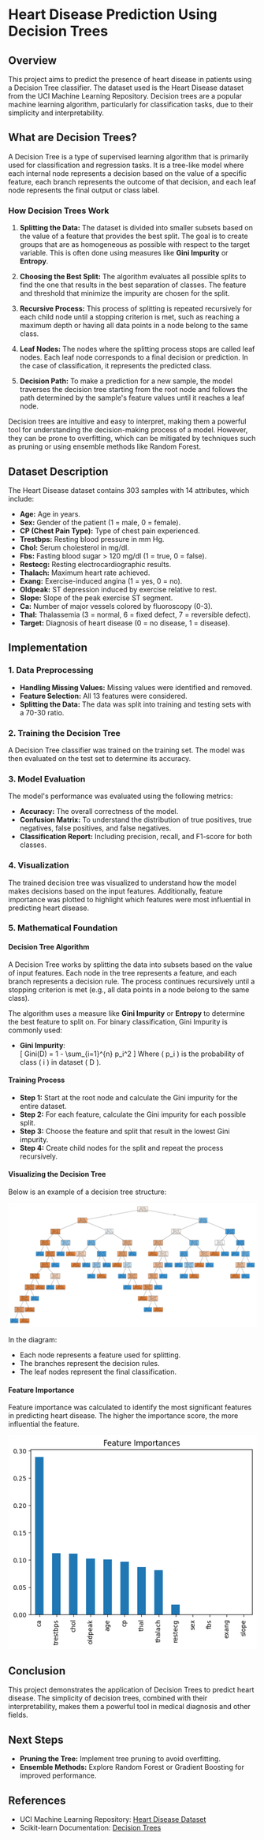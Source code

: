 # Heart Disease Prediction Using Decision Trees

## Overview
This project aims to predict the presence of heart disease in patients using a Decision Tree classifier. The dataset used is the Heart Disease dataset from the UCI Machine Learning Repository. Decision trees are a popular machine learning algorithm, particularly for classification tasks, due to their simplicity and interpretability.

## What are Decision Trees?

A Decision Tree is a type of supervised learning algorithm that is primarily used for classification and regression tasks. It is a tree-like model where each internal node represents a decision based on the value of a specific feature, each branch represents the outcome of that decision, and each leaf node represents the final output or class label.

### How Decision Trees Work

1. **Splitting the Data:** The dataset is divided into smaller subsets based on the value of a feature that provides the best split. The goal is to create groups that are as homogeneous as possible with respect to the target variable. This is often done using measures like **Gini Impurity** or **Entropy**.

2. **Choosing the Best Split:** The algorithm evaluates all possible splits to find the one that results in the best separation of classes. The feature and threshold that minimize the impurity are chosen for the split.

3. **Recursive Process:** This process of splitting is repeated recursively for each child node until a stopping criterion is met, such as reaching a maximum depth or having all data points in a node belong to the same class.

4. **Leaf Nodes:** The nodes where the splitting process stops are called leaf nodes. Each leaf node corresponds to a final decision or prediction. In the case of classification, it represents the predicted class.

5. **Decision Path:** To make a prediction for a new sample, the model traverses the decision tree starting from the root node and follows the path determined by the sample's feature values until it reaches a leaf node.

Decision trees are intuitive and easy to interpret, making them a powerful tool for understanding the decision-making process of a model. However, they can be prone to overfitting, which can be mitigated by techniques such as pruning or using ensemble methods like Random Forest.


## Dataset Description
The Heart Disease dataset contains 303 samples with 14 attributes, which include:

- **Age:** Age in years.
- **Sex:** Gender of the patient (1 = male, 0 = female).
- **CP (Chest Pain Type):** Type of chest pain experienced.
- **Trestbps:** Resting blood pressure in mm Hg.
- **Chol:** Serum cholesterol in mg/dl.
- **Fbs:** Fasting blood sugar > 120 mg/dl (1 = true, 0 = false).
- **Restecg:** Resting electrocardiographic results.
- **Thalach:** Maximum heart rate achieved.
- **Exang:** Exercise-induced angina (1 = yes, 0 = no).
- **Oldpeak:** ST depression induced by exercise relative to rest.
- **Slope:** Slope of the peak exercise ST segment.
- **Ca:** Number of major vessels colored by fluoroscopy (0-3).
- **Thal:** Thalassemia (3 = normal, 6 = fixed defect, 7 = reversible defect).
- **Target:** Diagnosis of heart disease (0 = no disease, 1 = disease).

## Implementation

### 1. Data Preprocessing
- **Handling Missing Values:** Missing values were identified and removed.
- **Feature Selection:** All 13 features were considered.
- **Splitting the Data:** The data was split into training and testing sets with a 70-30 ratio.

### 2. Training the Decision Tree
A Decision Tree classifier was trained on the training set. The model was then evaluated on the test set to determine its accuracy.

### 3. Model Evaluation
The model's performance was evaluated using the following metrics:

- **Accuracy:** The overall correctness of the model.
- **Confusion Matrix:** To understand the distribution of true positives, true negatives, false positives, and false negatives.
- **Classification Report:** Including precision, recall, and F1-score for both classes.

### 4. Visualization
The trained decision tree was visualized to understand how the model makes decisions based on the input features. Additionally, feature importance was plotted to highlight which features were most influential in predicting heart disease.

### 5. Mathematical Foundation

#### Decision Tree Algorithm

A Decision Tree works by splitting the data into subsets based on the value of input features. Each node in the tree represents a feature, and each branch represents a decision rule. The process continues recursively until a stopping criterion is met (e.g., all data points in a node belong to the same class).

The algorithm uses a measure like **Gini Impurity** or **Entropy** to determine the best feature to split on. For binary classification, Gini Impurity is commonly used:

- **Gini Impurity**:  
\[ Gini(D) = 1 - \sum_{i=1}^{n} p_i^2 \]
Where \( p_i \) is the probability of class \( i \) in dataset \( D \).

#### Training Process

- **Step 1:** Start at the root node and calculate the Gini impurity for the entire dataset.
- **Step 2:** For each feature, calculate the Gini impurity for each possible split.
- **Step 3:** Choose the feature and split that result in the lowest Gini impurity.
- **Step 4:** Create child nodes for the split and repeat the process recursively.

#### Visualizing the Decision Tree

Below is an example of a decision tree structure:

![Decision Tree Visualization](decisiontree.png)

In the diagram:
- Each node represents a feature used for splitting.
- The branches represent the decision rules.
- The leaf nodes represent the final classification.

#### Feature Importance

Feature importance was calculated to identify the most significant features in predicting heart disease. The higher the importance score, the more influential the feature.

![Feature Importance](featureimportance.png)

## Conclusion
This project demonstrates the application of Decision Trees to predict heart disease. The simplicity of decision trees, combined with their interpretability, makes them a powerful tool in medical diagnosis and other fields.

## Next Steps
- **Pruning the Tree:** Implement tree pruning to avoid overfitting.
- **Ensemble Methods:** Explore Random Forest or Gradient Boosting for improved performance.

## References
- UCI Machine Learning Repository: [Heart Disease Dataset](https://archive.ics.uci.edu/ml/datasets/Heart+Disease)
- Scikit-learn Documentation: [Decision Trees](https://scikit-learn.org/stable/modules/tree.html)
